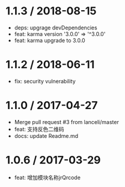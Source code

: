 
1.1.3 / 2018-08-15
==================

  * deps: upgrage devDependencies
  * feat: karma version '3.0.0' => '^3.0.0'
  * feat: karma upgrade to 3.0.0

1.1.2 / 2018-06-11
==================

  * fix: security vulnerability

1.1.0 / 2017-04-27
==================

  * Merge pull request #3 from lanceli/master
  * feat: 支持反色二维码
  * docs: update Readme.md

1.0.6 / 2017-03-29
==================

  * feat: 增加模块名称jrQrcode
